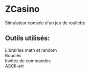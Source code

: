 # ZCasino
Simulateur console d'un jeu de roullette  

## Outils utilisés:  
Librairies math et random  
Boucles  
Invites de commandes  
ASCII-art

